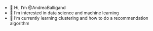 - 👋 Hi, I’m @AndreaBalligand
- 👀 I’m interested in data science and machine learning
- 🌱 I’m currently learning clustering and how to do a recommendation algorithm

<!---
AndreaBalligand/AndreaBalligand is a ✨ special ✨ repository because its `README.md` (this file) appears on your GitHub profile.
You can click the Preview link to take a look at your changes.
--->
